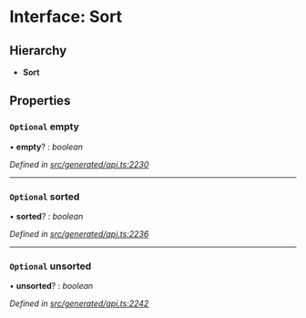 # Interface: Sort

## Hierarchy

* **Sort**

## Properties

### `Optional` empty

• **empty**? : *boolean*

*Defined in [src/generated/api.ts:2230](https://github.com/mailslurp/mailslurp-client/blob/a26884c/src/generated/api.ts#L2230)*

___

### `Optional` sorted

• **sorted**? : *boolean*

*Defined in [src/generated/api.ts:2236](https://github.com/mailslurp/mailslurp-client/blob/a26884c/src/generated/api.ts#L2236)*

___

### `Optional` unsorted

• **unsorted**? : *boolean*

*Defined in [src/generated/api.ts:2242](https://github.com/mailslurp/mailslurp-client/blob/a26884c/src/generated/api.ts#L2242)*

